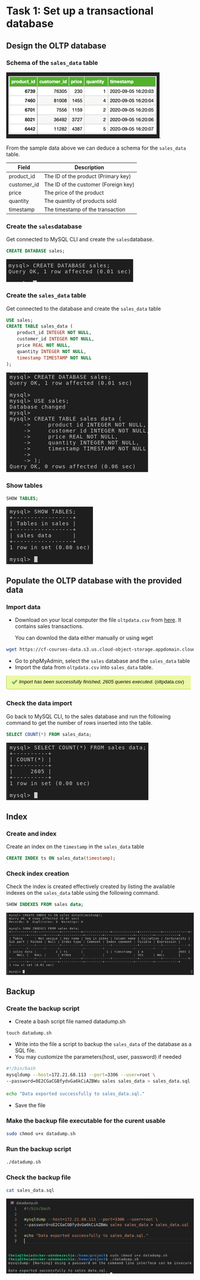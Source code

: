 # Task 1: Set up a transactional database

## Design the OLTP database

### Schema of the `sales_data` table

![Sample Data](./../resources/images/sales_sample_data.png).

From the sample data above we can deduce a schema for the `sales_data` table. 


| Field        | Description                             |
|--------------|-----------------------------------------|
| product_id   | The ID of the product (Primary key)      |
| customer_id  | The ID of the customer (Foreign key)     |
| price        | The price of the product   |
| quantity     | The quantity of products sold            |
| timestamp    | The timestamp of the transaction         |

### Create the `sales`database 

Get connected to MySQL CLI and create the `sales`database.

```sql
CREATE DATABASE sales;
```

![alt text](./../resources/images/create_database.png)

### Create the `sales_data` table

Get connected to the database and create the `sales_data` table
```sql
USE sales;
CREATE TABLE sales_data (
    product_id INTEGER NOT NULL,
    customer_id INTEGER NOT NULL,
    price REAL NOT NULL,
    quantity INTEGER NOT NULL,
    timestamp TIMESTAMP NOT NULL
);
```

![alt text](./../resources/images/createtable.png)

### Show tables

```sql
SHOW TABLES;
```

![alt text](./../resources/images/listtables.png)


## Populate the OLTP database with the provided data

### Import data

- Download on your local computer the file `oltpdata.csv` from [here](https://cf-courses-data.s3.us.cloud-object-storage.appdomain.cloud/IBM-DB0321EN-SkillsNetwork/oltp/oltpdata.csv). It contains sales transactions.

    You can downlod the data either manually or using wget

```sh
wget https://cf-courses-data.s3.us.cloud-object-storage.appdomain.cloud/IBM-DB0321EN-SkillsNetwork/oltp/oltpdata.csv
```

- Go to phpMyAdmin, select the `sales` database and the `sales_data` table
- Import the data from `oltpdata.csv` into `sales_data` table.


![alt text](./../resources/images/importdata.png)


### Check the data import
Go back to MySQL CLI, to the sales database and  run the following command to get the number of rows inserted into the table.

```sql
SELECT COUNT(*) FROM sales_data;
```

![alt text](./../resources/images/salesrows.png)


## Index
### Create and index

Create an index on the `timestamp` in the `sales_data` table
```sql
CREATE INDEX ts ON sales_data(timestamp);
```


### Check index creation

Check the index is created effectively created by listing the available indexes on the  `sales_data` table using the following command.

```sql
SHOW INDEXES FROM sales data;
```
![alt text](./../resources/images/listindexes.png)


## Backup

### Create the backup script
- Create a bash script file named datadump.sh
```
touch datadump.sh
```
- Write into the file a script to backup the `sales_data` of the database as a SQL file.
- You may customize the parameters(host, user, password) if needed
```sh
#!/bin/bash
mysqldump --host=172.21.68.113 --port=3306 --user=root \
--password=0E2CGaCGBfydvGa6kCiAZBWu sales sales_data > sales_data.sql

echo "Data exported successfully to sales_data.sql."
```
- Save the file

### Make the backup file executable for the curent usable

```sh
sudo chmod u+x datadump.sh
```

### Run the backup script

```sh
./datadump.sh
```

### Check the backup file

```sh
cat sales_data.sql
```


![alt text](./../resources/images/exportdata.png)
